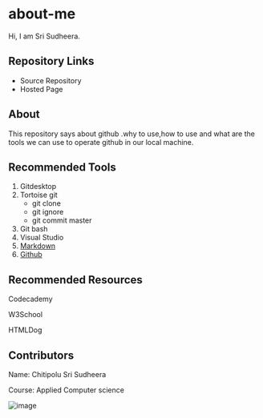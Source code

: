 # about-me

Hi, I am Sri Sudheera.

## Repository Links
* Source Repository
* Hosted Page

## About 
This repository says about github .why to use,how to use and what are the tools we can use to operate github in our local machine.

## Recommended Tools
1. Gitdesktop
2. Tortoise git
    * git clone
    * git ignore
    * git commit master
3. Git bash
4. Visual Studio
5. [Markdown](https://github.com/adam-p/markdown-here/wiki/Markdown-Cheatsheet)
6. [Github](https://github.com/)

## Recommended Resources
Codecademy

W3School

HTMLDog

## Contributors
Name: Chitipolu Sri Sudheera

Course: Applied Computer science

![image](https://scontent-ort2-1.xx.fbcdn.net/v/t31.0-8/s960x960/13116355_288135248185626_3015874135984118098_o.jpg?_nc_cat=107&_nc_ohc=YQ3eglPnw7UAX9cO9iQ&_nc_ht=scontent-ort2-1.xx&oh=77959dcf6e93ee228955dea8e61599bc&oe=5ED14B6C)

